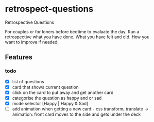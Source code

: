 # retrospect-questions
Retrospective Questions

For couples or for loners before bedtime to evaluate the day. Run a retrospective what you have done. What you have felt and did. How you want to improve if needed.

## Features
### todo
- [X] list of questions
- [X] card that shows current question
- [X] click on the card to put away and get another card
- [X] categorise the question as happy and or sad
- [X] mode selector [Happy | Happy & Sad]
- [ ] add animation when getting a new card - css transform, translate -> animation: front card moves to the side and gets under the deck